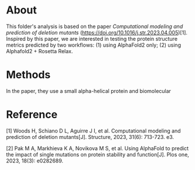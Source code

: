 # About

This folder's analysis is based on the paper *Computational modeling and prediction of deletion mutants* (https://doi.org/10.1016/j.str.2023.04.005)[1]. Inspired by this paper, we are interested in testing the protein structure metrics predicted by two workflows: (1) using AlphaFold2 only; (2) using Alphafold2 + Rosetta Relax.


# Methods

In the paper, they use a small alpha-helical protein and biomolecular


# Reference

[1] Woods H, Schiano D L, Aguirre J I, et al. Computational modeling and prediction of deletion mutants[J]. Structure, 2023, 31(6): 713-723. e3.

[2] Pak M A, Markhieva K A, Novikova M S, et al. Using AlphaFold to predict the impact of single mutations on protein stability and function[J]. Plos one, 2023, 18(3): e0282689.